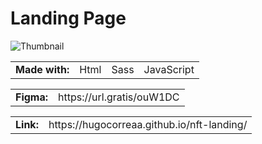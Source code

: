 # Landing Page 

<img src="https://i.ibb.co/Xjq27QB/Thumbnail.png" alt="Thumbnail">

<table>
 <tr>
  <td><strong>Made with:</strong></td>
  <td>Html</td>
  <td>Sass</td>
  <td>JavaScript</td>
 </tr>
</table>
<table>
  <tr>
  <td><strong>Figma:</strong></td>
  <td>https://url.gratis/ouW1DC</td>
 </tr>
</table>
<table>
  <tr>
  <td><strong>Link:</strong></td>
  <td>https://hugocorreaa.github.io/nft-landing/</td>
 </tr>
</table>

